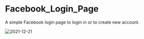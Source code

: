 # Facebook_Login_Page
A simple Facebook login page to login in or to create new account.

![2021-12-21](https://user-images.githubusercontent.com/91560921/146937696-a079c55b-1173-47a0-8fe8-a416063c6f98.png)
